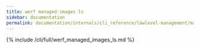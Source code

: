 ```yaml
---
title: werf managed-images ls
sidebar: documentation
permalink: documentation/internals/cli_reference/lowlevel-management/managed-images/ls.html
---
```


{% include /cli/full/werf_managed_images_ls.md %}
